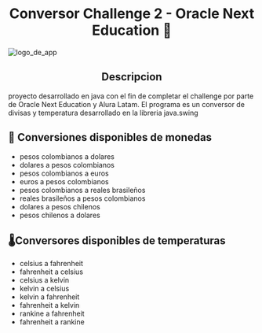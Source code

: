 <h1 align="center">Conversor Challenge 2 - Oracle Next Education 🙂</h1>


![logo_de_app](https://github.com/Cristian-Barajas09/Challenge-2-oracle-one/assets/110863445/29293c94-06b5-4cd8-86a4-4cdac4309ca6)

<h2 align="center">Descripcion</h2>

<p>
  proyecto desarrollado en java con el fin de completar el challenge por parte de Oracle Next Education y Alura Latam.
  El programa es un conversor de divisas y temperatura desarrollado en la libreria java.swing
</p>
<h2 >💱 Conversiones disponibles de monedas </h2>
<ul>
  <li>pesos colombianos a dolares</li>
  <li>dolares a pesos colombianos</li>
  <li>pesos colombianos a euros</li>
  <li>euros a pesos colombianos</li>
  <li>pesos colombianos a reales brasileños</li>
  <li>reales brasileños a pesos colombianos</li>
  <li>dolares a pesos chilenos</li>
  <li>pesos chilenos a dolares</li>
</ul>
<h2>🌡️Conversores disponibles de temperaturas</h2>
<ul>
  <li>celsius a fahrenheit</li>
  <li>fahrenheit a celsius</li>
  <li>celsius a kelvin</li>
  <li>kelvin a celsius</li>
  <li>kelvin a fahrenheit</li>
  <li>fahrenheit a kelvin</li>
  <li>rankine a fahrenheit</li>
  <li>fahrenheit a rankine</li>
  
</ul>
